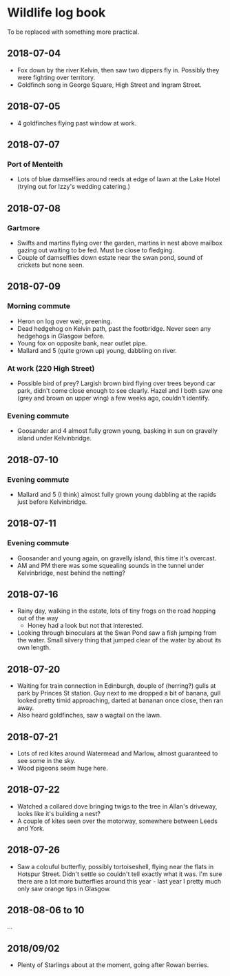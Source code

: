 # Wildlife log book

To be replaced with something more practical.

## 2018-07-04

- Fox down by the river Kelvin, then saw two dippers fly in. Possibly they were fighting over territory.
- Goldfinch song in George Square, High Street and Ingram Street.

## 2018-07-05

- 4 goldfinches flying past window at work.

## 2018-07-07

### Port of Menteith

 - Lots of blue damselflies around reeds at edge of lawn at the Lake Hotel (trying out for Izzy's wedding catering.)

## 2018-07-08

### Gartmore

- Swifts and martins flying over the garden, martins in nest above mailbox gazing out waiting to be fed. Must be close to fledging.
- Couple of damselflies down estate near the swan pond, sound of crickets but none seen.

## 2018-07-09

### Morning commute

- Heron on log over weir, preening.
- Dead hedgehog on Kelvin path, past the footbridge. Never seen any hedgehogs in Glasgow before.
- Young fox on opposite bank, near outlet pipe.
- Mallard and 5 (quite grown up) young, dabbling on river.

### At work (220 High Street)

- Possible bird of prey? Largish brown bird flying over trees beyond car park, didn't come close enough to see clearly. Hazel and I both saw one (grey and brown on upper wing) a few weeks ago, couldn't identify.

### Evening commute

- Goosander and 4 almost fully grown young, basking in sun on gravelly island under Kelvinbridge.

## 2018-07-10

### Evening commute

- Mallard and 5 (I think) almost fully grown young dabbling at the rapids just before Kelvinbridge.

## 2018-07-11

### Evening commute

- Goosander and young again, on gravelly island, this time it's overcast.
- AM and PM there was some squealing sounds in the tunnel under Kelvinbridge, nest behind the netting?

## 2018-07-16

- Rainy day, walking in the estate, lots of tiny frogs on the road hopping out of the way
  - Honey had a look but not that interested.
- Looking through binoculars at the Swan Pond saw a fish jumping from the water. Small silvery thing that jumped clear of the water by about its own length.

## 2018-07-20

- Waiting for train connection in Edinburgh, douple of (herring?) gulls at park by Princes St station. Guy next to me dropped a bit of banana, gull looked pretty timid approaching, darted at bananan once close, then ran away.
- Also heard goldfinches, saw a wagtail on the lawn.

## 2018-07-21

- Lots of red kites around Watermead and Marlow, almost guaranteed to see some in the sky.
- Wood pigeons seem huge here.

## 2018-07-22

- Watched a collared dove bringing twigs to the tree in Allan's driveway, looks like it's building a nest?
- A couple of kites seen over the motorway, somewhere between Leeds and York.

## 2018-07-26

- Saw a colouful butterfly, possibly tortoiseshell, flying near the flats in Hotspur Street. Didn't settle so couldn't tell exactly what it was. I'm sure there are a lot more butterflies around this year - last year I pretty much only saw orange tips in Glasgow.

## 2018-08-06 to 10

...

## 2018/09/02

- Plenty of Starlings about at the moment, going after Rowan berries.

